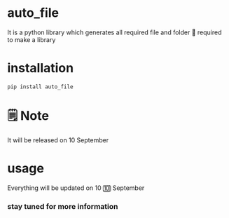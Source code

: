 # auto_file
It is a python library which generates all required file and folder 📂 required to make a library 
# installation 
```pip install auto_file```
# 🗒 Note 
It will be released on 10 September 
# usage 
Everything will be updated on 10 🔟 September 

### stay tuned for more information 
